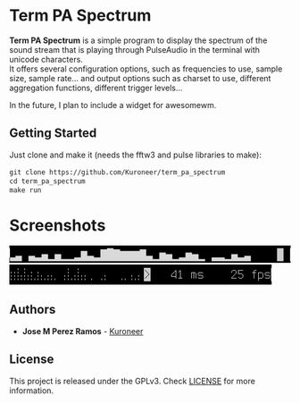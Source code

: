 # Term PA Spectrum

**Term PA Spectrum** is a simple program to display the spectrum of the sound
stream that is playing through PulseAudio in the terminal with unicode characters.  
It offers several configuration options, such as frequencies to use, sample
size, sample rate... and output options such as charset to use, different
aggregation functions, different trigger levels...  

In the future, I plan to include a widget for awesomewm.

## Getting Started

Just clone and make it (needs the fftw3 and pulse libraries to make):
```
git clone https://github.com/Kuroneer/term_pa_spectrum
cd term_pa_spectrum
make run
```

# Screenshots

![alt text](screenshots/bars.png "Unicode Bars")
![alt text](screenshots/braille.png "Braille Characters")

## Authors

* **Jose M Perez Ramos** - [Kuroneer](https://github.com/Kuroneer)

## License

This project is released under the GPLv3. Check [LICENSE](LICENSE) for more information.

